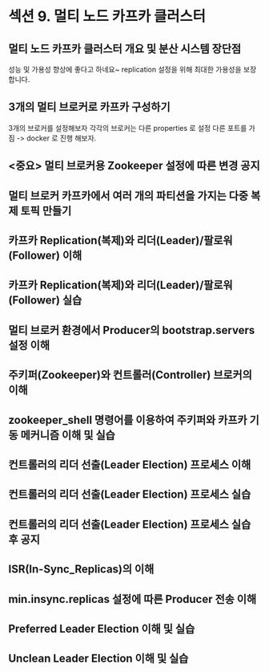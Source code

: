 # 섹션 9. 멀티 노드 카프카 클러스터


## 멀티 노드 카프카 클러스터 개요 및 분산 시스템 장단점

성능 및 가용성 향상에 좋다고 하네요~
replication 설정을 위해 최대한 가용성을 보장합니다.

## 3개의 멀티 브로커로 카프카 구성하기
3개의 브로커를 설정해보자
각각의 브로커는 다른 properties 로 설정
다른 포트를 가짐
-> docker 로 진행 해보자.


## <중요> 멀티 브로커용 Zookeeper 설정에 따른 변경 공지


## 멀티 브로커 카프카에서 여러 개의 파티션을 가지는 다중 복제 토픽 만들기


## 카프카 Replication(복제)와 리더(Leader)/팔로워(Follower) 이해


## 카프카 Replication(복제)와 리더(Leader)/팔로워(Follower) 실습


## 멀티 브로커 환경에서 Producer의 bootstrap.servers 설정 이해


## 주키퍼(Zookeeper)와 컨트롤러(Controller) 브로커의 이해


## zookeeper_shell 명령어를 이용하여 주키퍼와 카프카 기동 메커니즘 이해 및 실습


## 컨트롤러의 리더 선출(Leader Election) 프로세스 이해


## 컨트롤러의 리더 선출(Leader Election) 프로세스 실습


## 컨트롤러의 리더 선출(Leader Election) 프로세스 실습 후 공지


## ISR(In-Sync_Replicas)의 이해


## min.insync.replicas 설정에 따른 Producer 전송 이해


## Preferred Leader Election 이해 및 실습


## Unclean Leader Election 이해 및 실습

